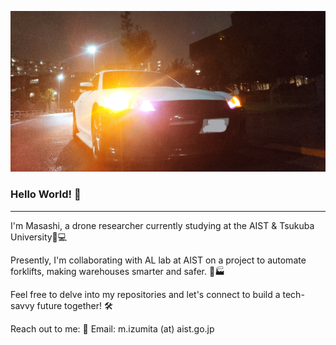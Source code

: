 ![hello](./image/hello.jpg)

### Hello World! 👋
---

I'm Masashi, a drone researcher currently studying at the AIST & Tsukuba University🚁💻

Presently, I'm collaborating with AL lab at AIST on a project to automate forklifts, making warehouses smarter and safer. 🤖🏭

Feel free to delve into my repositories and let's connect to build a tech-savvy future together! 🛠️

Reach out to me:
📧 Email: m.izumita (at) aist.go.jp

